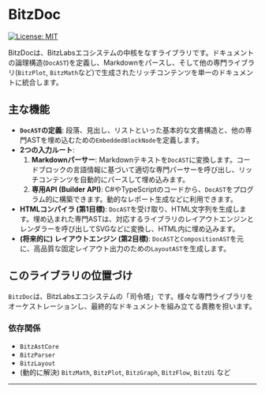 # BitzDoc

[![License: MIT](https://img.shields.io/badge/License-MIT-yellow.svg)](https://opensource.org/licenses/MIT)

BitzDocは、BitzLabsエコシステムの中核をなすライブラリです。ドキュメントの論理構造(`DocAST`)を定義し、Markdownをパースし、そして他の専門ライブラリ(`BitzPlot`, `BitzMath`など)で生成されたリッチコンテンツを単一のドキュメントに統合します。

## 主な機能

-   **`DocAST`の定義**: 段落、見出し、リストといった基本的な文書構造と、他の専門ASTを埋め込むための`EmbeddedBlockNode`を定義します。
-   **2つの入力ルート**:
    1.  **Markdownパーサー**: Markdownテキストを`DocAST`に変換します。コードブロックの言語情報に基づいて適切な専門パーサーを呼び出し、リッチコンテンツを自動的にパースして埋め込みます。
    2.  **専用API (Builder API)**: C#やTypeScriptのコードから、`DocAST`をプログラム的に構築できます。動的なレポート生成などに利用できます。
-   **HTMLコンパイラ (第1目標)**: `DocAST`を受け取り、HTML文字列を生成します。埋め込まれた専門ASTは、対応するライブラリのレイアウトエンジンとレンダラーを呼び出してSVGなどに変換し、HTML内に埋め込みます。
-   **(将来的に) レイアウトエンジン (第2目標)**: `DocAST`と`CompositionAST`を元に、高品質な固定レイアウト出力のための`LayoutAST`を生成します。

## このライブラリの位置づけ

`BitzDoc`は、BitzLabsエコシステムの「司令塔」です。様々な専門ライブラリをオーケストレーションし、最終的なドキュメントを組み立てる責務を担います。

### 依存関係

-   `BitzAstCore`
-   `BitzParser`
-   `BitzLayout`
-   (動的に解決) `BitzMath`, `BitzPlot`, `BitzGraph`, `BitzFlow`, `BitzUi` など

---
